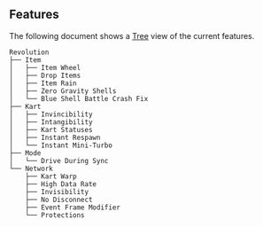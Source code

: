 ## Features
The following document shows a [Tree](https://tree.nathanfriend.io/?s=(%27opt7s!(%27fancy!true~fullPath3~trailingSlash3~rootDot3)~8(%278%27Revolut7.5JWheel*Drop%205sJRain*Zero%20GravityOhells*Blu4Shell%20Battl4Crash%20Fix.KartAvinc0Intang0QStatuses6Respawn6Mini-Turbo.Mode*Driv4DuringOync.Network*QWarp*HighLata%20RateAvis0NoLisconnect*Even2Fram4Modifier*Protect7s%27)~vers7!%271%27)*.9.%5Cn90ibility*2t%203!false4e%205Item6Astan27ion8source!9%20%20A*InJ*5%20L%20DO%20SQKar2%01QOLJA987654320.*) view of the current features.
```
Revolution
├── Item
│   ├── Item Wheel
│   ├── Drop Items
│   ├── Item Rain
│   ├── Zero Gravity Shells
│   └── Blue Shell Battle Crash Fix
├── Kart
│   ├── Invincibility
│   ├── Intangibility
│   ├── Kart Statuses
│   ├── Instant Respawn
│   └── Instant Mini-Turbo
├── Mode
│   └── Drive During Sync
└── Network
    ├── Kart Warp
    ├── High Data Rate
    ├── Invisibility
    ├── No Disconnect
    ├── Event Frame Modifier
    └── Protections
```